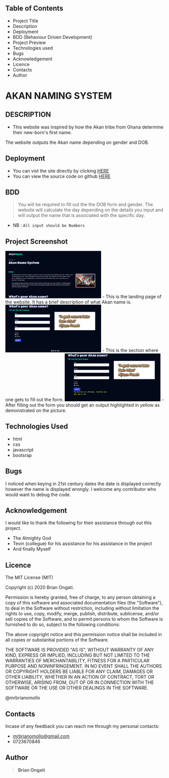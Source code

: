 ## Table of Contents

- Project Title
- Description
- Deployment
- BDD (Behaviour Driven Development)
- Project Preview
- Technologies used
- Bugs
- Acknowledgement
- Licence
- Contacts
- Author

# AKAN NAMING SYSTEM

## DESCRIPTION

- This website was inspired by how the Akan tribe from Ghana determine their new-born's first name.

The website outputs the Akan name depending on gender and DOB.

## Deployment

- You can vist the site directly by clicking [HERE]()
- You can view the source code on github [HERE](https://github.com/mrbrianomollo/akannames.git)

## BDD

> You will be required to fill out the the DOB form and gender.
> The website will calculate the day depending on the details you input and will output the name that is associated with the specific day.

- NB : `All input should be Numbers`

## Project Screenshot

<img src="img/main-home-page.png" width=300px >
- This is the landing page of the website. It has a brief description of what Akan name is.
<img src="img/form-section.png" width=300px>
- This is the section where one gets to fill out the form.
<img src="img/form-section-with-output.png" width=300px>
- After filling out the form you should get an output highlighted in yellow as demonstrated on the picture.

## Technologies Used

- html
- css
- javascript
- bootsrap

## Bugs

I noticed when keying in 21st century dates the date is displayed correctly however the name is displayed wrongly. I welcome any contributor who would want to debug the code.

## Acknowledgement

I would like to thank the following for their assistance through out this project.

- The Almighty God
- Tevin (collegue) for his assistance for his assistance in the project
- And finally Myself

## Licence

The MIT License (MIT)

Copyright (c) 2020 Brian Ongati.

Permission is hereby granted, free of charge, to any person obtaining a copy of this software and associated documentation files (the "Software"), to deal in the Software without restriction, including without limitation the rights to use, copy, modify, merge, publish, distribute, sublicense, and/or sell copies of the Software, and to permit persons to whom the Software is furnished to do so, subject to the following conditions:

The above copyright notice and this permission notice shall be included in all copies or substantial portions of the Software.

THE SOFTWARE IS PROVIDED "AS IS", WITHOUT WARRANTY OF ANY KIND, EXPRESS OR IMPLIED, INCLUDING BUT NOT LIMITED TO THE WARRANTIES OF MERCHANTABILITY, FITNESS FOR A PARTICULAR PURPOSE AND NONINFRINGEMENT. IN NO EVENT SHALL THE AUTHORS OR COPYRIGHT HOLDERS BE LIABLE FOR ANY CLAIM, DAMAGES OR OTHER LIABILITY, WHETHER IN AN ACTION OF CONTRACT, TORT OR OTHERWISE, ARISING FROM, OUT OF OR IN CONNECTION WITH THE SOFTWARE OR THE USE OR OTHER DEALINGS IN THE SOFTWARE.

@mrbrianomollo

## Contacts

Incase of any feedback you can reach me through my personal contacts:

- mrbrianomollo@gmail.com
- 0723670846

## Author

> **Brian Ongati**
